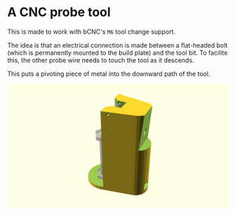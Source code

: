 # A CNC probe tool

This is made to work with bCNC's `M6` tool change support.

The idea is that an electrical connection is made between a flat-headed bolt (which is permanently mounted to the build plate) and the tool bit. To facilite this, the other probe wire needs to touch the tool as it descends.

This puts a pivoting piece of metal into the downward path of the tool.

![Generated display preview](render/display.png "Generated display preview")
